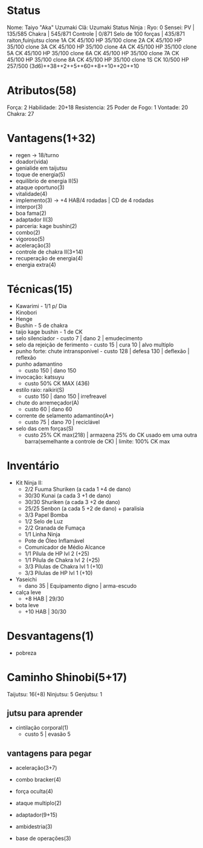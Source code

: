 # Status
Nome: Taiyo "Aka" Uzumaki
Clã:  Uzumaki
Status Ninja : 
Ryo:  0
Sensei: 
PV | 135/585
Chakra | 545/871
Controle | 0/871
Selo de 100 forças | 435/871
raiton,fuinjutsu
clone 1A CK 45/100 HP 35/100
clone 2A CK 45/100 HP 35/100
clone 3A CK 45/100 HP 35/100
clone 4A CK 45/100 HP 35/100
clone 5A CK 45/100 HP 35/100
clone 6A CK 45/100 HP 35/100
clone 7A CK 45/100 HP 35/100
clone 8A CK 45/100 HP 35/100
clone 1S CK 10/500 HP 257/500
(3d6)++38++2++5++60++8++10++20++10


# Atributos(58)
Força: 2
Habilidade: 20+18
Resistencia: 25
Poder de Fogo: 1
Vontade: 20
Chakra: 27
# Vantagens(1+32)
- regen -> 18/turno
- doador(vida)
- genialide em taijutsu
- toque de energia(5)
- equilibrio de energia II(5)
- ataque oportuno(3)
- vitalidade(4)
- implemento(3) -> +4 HAB/4 rodadas | CD de 4 rodadas
- interpor(3)
- boa fama(2)
- adaptador II(3)
- parceria: kage bushin(2)
- combo(2)
- vigoroso(5)
- aceleração(3)
- controle de chakra II(3+14)
- recuperação de energia(4)
- energia extra(4)
# Técnicas(15)
- Kawarimi - 1/1 p/ Dia
- Kinobori
- Henge
- Bushin - 5 de chakra
- taijo kage bushin - 1 de CK 
- selo silenciador
	  - custo 7 | dano 2 | emudecimento
- selo da rejeição de ferimento
	  - custo 15 | cura 10 | alvo multiplo
- punho forte: chute intransponivel
	  - custo 128 | defesa 130 | deflexão | reflexão
- punho adamantino
	 - custo 150 | dano 150 
- invocação: katsuyu
	- custo 50% CK MAX (436)
- estilo raio: raikiri(S)
	 - custo 150 | dano 150 | irrefreavel
- chute do arremeçador(A)
	- custo 60 | dano 60
- corrente de selamento adamantino(A+)
	- custo 75 | dano 70 | reciclável
- selo das cem forças(S)
    - custo 25% CK max(218) | armazena 25% do CK usado em uma outra barra(semelhante a controle de CK) | limite: 100% CK max
# Inventário
- Kit Ninja II:
	- 2/2 Fuuma Shuriken (a cada 1 +4 de dano)
	- 30/30 Kunai (a cada 3 +1 de dano)
	- 30/30 Shuriken (a cada 3 +2 de dano)
	- 25/25 Senbon (a cada 5 +2 de dano) + paralisia
	- 3/3 Papel Bomba
	- 1/2 Selo de Luz
	- 2/2 Granada de Fumaça
	- 1/1 Linha Ninja
	- Pote de Óleo Inflamável
	- Comunicador de Médio Alcance
	- 1/1 Pílula de HP lvl 2 (+25)
	- 1/1 Pílula de Chakra lvl 2 (+25)
	- 3/3 Pílulas de Chakra lvl 1 (+10)
	- 3/3 Pílulas de HP lvl 1 (+10)
- Yaseichi
	- dano 35 | Equipamento digno | arma-escudo
- calça leve
	- +8 HAB | 29/30
- bota leve
	- +10 HAB | 30/30

# Desvantagens(1)
- pobreza
# Caminho Shinobi(5+17) 
Taijutsu: 16(+8)
Ninjutsu: 5
Genjutsu: 1
## jutsu para aprender
- cintilação corporal(1)
    - custo 5 | evasão 5

## vantagens para pegar
- aceleração(3+7)
- combo bracker(4)
- força oculta(4)
- ataque multiplo(2)

- adaptador(9+15)
- ambidestria(3)
- base de operações(3)